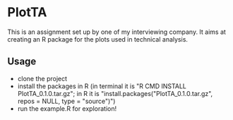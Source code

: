 # PlotTA
This is an assignment set up by one of my interviewing company. It aims at creating an R package for the plots used in technical analysis.

## Usage
- clone the project
- install the packages in R (in terminal it is "R CMD INSTALL PlotTA_0.1.0.tar.gz"; in R it is "install.packages("PlotTA_0.1.0.tar.gz", repos = NULL, type = "source")")
- run the example.R for exploration!
